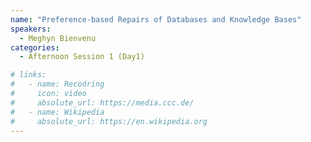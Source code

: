 ```yaml
---
name: "Preference-based Repairs of Databases and Knowledge Bases"
speakers:
  - Meghyn Bienvenu
categories:
  - Afternoon Session 1 (Day1)

# links:
#   - name: Recodring
#     icon: video
#     absolute_url: https://media.ccc.de/
#   - name: Wikipedia
#     absolute_url: https://en.wikipedia.org
---
```

